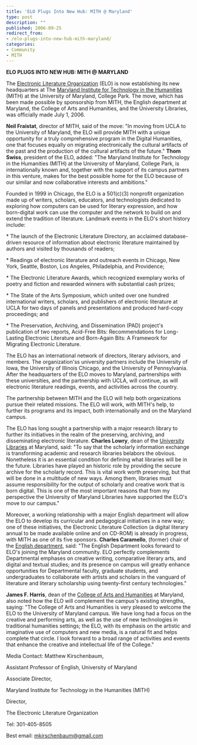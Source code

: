 ```yaml
---
title: 'ELO Plugs Into New Hub: MITH @ Maryland'
type: post
description: ""
published: 2006-09-25
redirect_from: 
- /elo-plugs-into-new-hub-mith-maryland/
categories:
- Community
- MITH
---
```

**ELO PLUGS INTO NEW HUB: MITH @ MARYLAND**

The [Electronic Literature Organization](http://www.eliterature.org) (ELO) is now establishing its new headquarters at The [Maryland Institute for Technology in the Humanities](http://www.mith.umd.edu) (MITH) at the University of Maryland, College Park. The move, which has been made possible by sponsorship from MITH, the English department at Maryland, the College of Arts and Humanities, and the University Libraries, was officially made July 1, 2006.

**Neil Fraistat**, director of MITH, said of the move: "In moving from UCLA to the University of Maryland, the ELO will provide MITH with a unique opportunity for a truly comprehensive program in the Digital Humanities, one that focuses equally on migrating electronically the cultural artifacts of the past and the production of the cultural artifacts of the future." **Thom Swiss**, president of the ELO, added: "The Maryland Institute for Technology in the Humanities (MITH) at the University of Maryland, College Park, is internationally known and, together with the support of its campus partners in this venture, makes for the best possible home for the ELO because of our similar and now collaborative interests and ambitions."

Founded in 1999 in Chicago, the ELO is a 501(c)(3) nonprofit organization made up of writers, scholars, educators, and technologists dedicated to exploring how computers can be used for literary expression, and how born-digital work can use the computer and the network to build on and extend the tradition of literature. Landmark events in the ELO's short history include:

\* The launch of the Electronic Literature Directory, an acclaimed database-driven resource of information about electronic literature maintained by authors and visited by thousands of readers;

\* Readings of electronic literature and outreach events in Chicago, New York, Seattle, Boston, Los Angeles, Philadelphia, and Providence;

\* The Electronic Literature Awards, which recognized exemplary works of poetry and fiction and rewarded winners with substantial cash prizes;

\* The State of the Arts Symposium, which united over one hundred international writers, scholars, and publishers of electronic literature at UCLA for two days of panels and presentations and produced hard-copy proceedings; and

\* The Preservation, Archiving, and Dissemination (PAD) project's publication of two reports, Acid-Free Bits: Recommendations for Long-Lasting Electronic Literature and Born-Again Bits: A Framework for Migrating Electronic Literature.

The ELO has an international network of directors, literary advisors, and members. The organization'ss university partners include the University of Iowa, the University of Illinois Chicago, and the University of Pennsylvania. After the headquarters of the ELO moves to Maryland, partnerships with these universities, and the partnership with UCLA, will continue, as will electronic literature readings, events, and activities across the country.

The partnership between MITH and the ELO will help both organizations pursue their related missions. The ELO will work, with MITH's help, to further its programs and its impact, both internationally and on the Maryland campus.

The ELO has long sought a partnership with a major research library to further its initiatives in the realm of the preserving, archiving, and disseminating electronic literature. **Charles Lowry**, dean of the [University Libraries](http://www.lib.umd.edu) at Maryland, said: "To say that the scholarly information exchange is transforming academic and research libraries belabors the obvious. Nonetheless it is an essential condition for defining what libraries will be in the future. Libraries have played an historic role by providing the secure archive for the scholarly record. This is vital work worth preserving, but that will be done in a multitude of new ways. Among them, libraries must assume responsibility for the output of scholarly and creative work that is born digital. This is one of the most important reasons that from my perspective the University of Maryland Libraries have supported the ELO's move to our campus."

Moreover, a working relationship with a major English department will allow the ELO to develop its curricular and pedagogical initiatives in a new way; one of these initiatives, the Electronic Literature Collection (a digital literary annual to be made available online and on CD-ROM) is already in progress, with MITH as one of its five sponsors. **Charles Caramello**, (former) chair of the [English department](http://www.english.umd.edu), said: "The English Department looks forward to ELO's joining the Maryland community. ELO perfectly complements Departmental emphases on creative writing, comparative literary arts, and digital and textual studies; and its presence on campus will greatly enhance opportunities for Departmental faculty, graduate students, and undergraduates to collaborate with artists and scholars in the vanguard of literature and literary scholarship using twenty-first century technologies."

**James F. Harris**, dean of the [College of Arts and Humanities](http://www.arhu.umd.edu) at Maryland, also noted how the ELO will complement the campus's existing strengths, saying: "The College of Arts and Humanities is very pleased to welcome the ELO to the University of Maryland campus. We have long had a focus on the creative and performing arts, as well as the use of new technologies in traditional humanities settings; the ELO, with its emphasis on the artistic and imaginative use of computers and new media, is a natural fit and helps complete that circle. I look forward to a broad range of activities and events that enhance the creative and intellectual life of the College."

Media Contact: Matthew Kirschenbaum,

Assistant Professor of English, University of Maryland

Associate Director,

Maryland Institute for Technology in the Humanities (MITH)

Director,

The Electronic Literature Organization

Tel: 301-405-8505

Best email: mkirschenbaum@gmail.com
